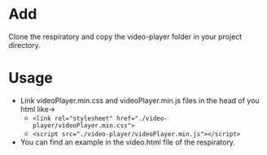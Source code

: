 # Add
Clone the respiratory and copy the video-player folder in your project directory.

# Usage
- Link videoPlayer.min.css and videoPlayer.min.js files in the head of you html like->
	- `<link rel="stylesheet" href="./video-player/videoPlayer.min.css">`
	- `<script src="./video-player/videoPlayer.min.js"></script>`
- You can find an example in the video.html file of the respiratory.
